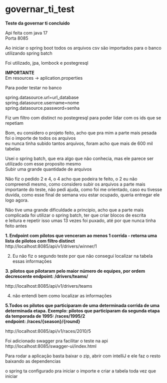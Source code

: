 # governar_ti_test


<b>Teste da governar ti concluido</b>

Api feita com java 17</br>
Porta 8085</br>

Ao iniciar o spring boot todos os arquivos csv são importados para o banco utilizando spring batch</br>

Foi utilizado, jpa, lombock e postegresql</br>

<b>IMPORTANTE</B></br>
Em resources -> aplication.properties</br>

Para poder testar no banco</br>

spring.datasource.url=url_database</br>
spring.datasource.username=nome</br>
spring.datasource.password=senha</br>


Fiz um filtro com distinct no postegresql para poder lidar com os ids que se repetiam </br>

Bom, eu considero o projeto feito, acho que pra mim a parte mais pesada foi o importe de todos os arquivos</br>
eu nunca tinha subido tantos arquivos, foram acho que mais de 600 mil tabelas</br>

Usei o spring batch, que era algo que não conhecia, mas ele parece ser utilizado com esse proposito mesmo</br>
Subir uma grande quantidade de arquivos

Não fiz o pedido 2 e 4, o 4 acho que podeira te feito, o 2 eu não compreendi mesmo,
como considero subir os arquivos a parte mais importante do teste, não pedi ajuda, como foi me orientado, caso eu tivesse duvida, como esse final de semana vou estar ocupado, queria entregar ele logo agora.

Não tive uma grande dificuldade a principio, acho que a parte mais complicada foi utilizar o spring batch, ter que criar blocos de escrita</br>
e leitura e repetir isso umas 13 vezes foi puxado, até por que nunca tinha feito antes</br>

<b>1. Endpoint com pilotos que venceram ao menos 1 corrida - retorna uma lista de pilotos com filtro distinct</br></b>
http://localhost:8085/api/v1/drivers/winner/1</br>

2. Eu não fiz o segundo teste por que não consegui localizar na tabela essas informações</br>

<b>3. pilotos que pilotaram pelo maior número de equipes, por ordem 
decrescente endpoint: /drivers/teams/</br></b>

http://localhost:8085/api/v1/drivers/teams</br>

4. não entendi bem como localizar as informações</br>

<b>5.Todos os pilotos que participaram de uma determinada corrida de uma </br>
determinada etapa. Exemplo: pilotos que participaram da segunda etapa</br>
da temporada de 1995: /races/1995/2</br>
endpoint: /races/{season}/{round}</br></b>

http://localhost:8085/api/v1/races/2010/5</br>

Foi adicionado swagger pra facilitar o teste na api</br>
http://localhost:8085/swagger-ui/index.html</br>

Para rodar a aplicação basta baixar o zip, abrir com intelliJ  e ele faz o resto baixando as dependencias</br>

o spring ta configurado pra iniciar o importe e criar a tabela toda vez que iniciar

